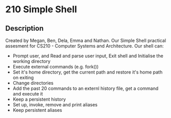 # 210 Simple Shell

## Description
Created by Megan, Ben, Dela, Emma and Nathan. Our Simple Shell practical assesment for CS210 - Computer Systems and Architecture. Our shell can:
  * Prompt user, and Read and parse user input, Exit shell and Initialise the working directory
  *  Execute external commands (e.g. fork())
  *  Set it's home directory, get the current path and restore it's home path on exiting
  *  Change directories
  *  Add the past 20 commands to an externl history file, get a command and execute it
  *  Keep a persistent history
  *  Set up, invoke, remove and print aliases
  *  Keep persistent aliases
